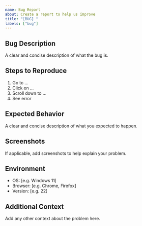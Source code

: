 ```yaml
---
name: Bug Report
about: Create a report to help us improve
title: "[BUG] "
labels: ["bug"]
---
```


## Bug Description
A clear and concise description of what the bug is.

## Steps to Reproduce
1. Go to ...
2. Click on ...
3. Scroll down to ...
4. See error

## Expected Behavior
A clear and concise description of what you expected to happen.

## Screenshots
If applicable, add screenshots to help explain your problem.

## Environment
- OS: [e.g. Windows 11]
- Browser: [e.g. Chrome, Firefox]
- Version: [e.g. 22]

## Additional Context
Add any other context about the problem here.
